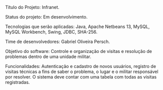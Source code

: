Título do Projeto: Infranet.

Status do projeto: Em desenvolvimento.

Tecnologias que serão aplicadas: Java, Apache Netbeans 13, MySQL, MySQL Workbench, Swing, JDBC, SHA-256.

Time de desenvolvedores: Gabriel Oliveira Persch.

Objetivo do software: Controle e organização de visitas e resolução de problemas dentro de uma unidade militar.

Funcionalidades: Autenticação e cadastro de novos usuários, registro de visitas técnicas a fins de saber o problema, o lugar e o militar responsável por resolver. 
O sistema deve contar com uma tabela com todas as visitas registradas.
